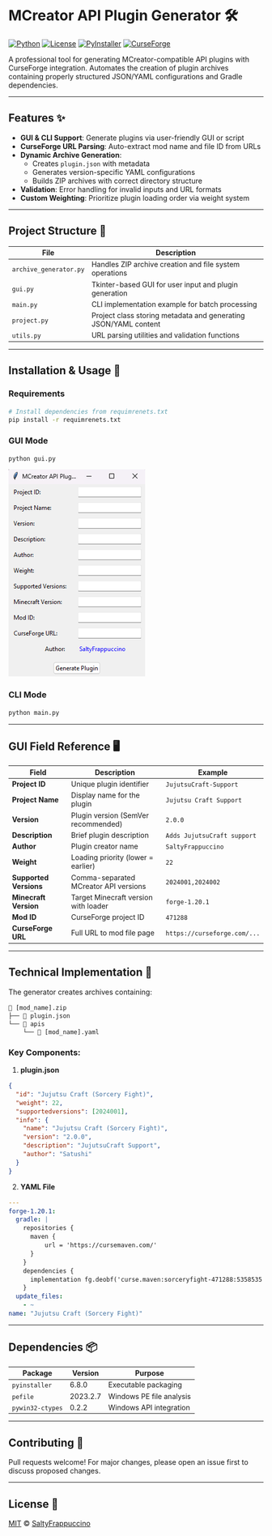 # MCreator API Plugin Generator 🛠️

[![Python](https://img.shields.io/badge/Python-3.9%2B-blue?logo=python)](https://www.python.org/)
[![License](https://img.shields.io/badge/License-MIT-green)](https://github.com/SaltyFrappuccino/MCreator-API-Plugin-Generator/blob/main/LICENSE)
[![PyInstaller](https://img.shields.io/badge/Packaged%20with-PyInstaller-important)](https://pyinstaller.org/)
[![CurseForge](https://img.shields.io/badge/Integration-CurseForge-orange)](https://www.curseforge.com/)

A professional tool for generating MCreator-compatible API plugins with CurseForge integration. Automates the creation of plugin archives containing properly structured JSON/YAML configurations and Gradle dependencies.

---

## Features ✨
- **GUI & CLI Support**: Generate plugins via user-friendly GUI or script
- **CurseForge URL Parsing**: Auto-extract mod name and file ID from URLs
- **Dynamic Archive Generation**: 
  - Creates `plugin.json` with metadata
  - Generates version-specific YAML configurations
  - Builds ZIP archives with correct directory structure
- **Validation**: Error handling for invalid inputs and URL formats
- **Custom Weighting**: Prioritize plugin loading order via weight system

---

## Project Structure 📂
| File                | Description                                                                 |
|---------------------|-----------------------------------------------------------------------------|
| `archive_generator.py` | Handles ZIP archive creation and file system operations                     |
| `gui.py`               | Tkinter-based GUI for user input and plugin generation                      |
| `main.py`              | CLI implementation example for batch processing                            |
| `project.py`           | Project class storing metadata and generating JSON/YAML content             |
| `utils.py`             | URL parsing utilities and validation functions                              |

---

## Installation & Usage 🚀

### Requirements
```bash
# Install dependencies from requimrenets.txt
pip install -r requimrenets.txt
```

### GUI Mode
```bash
python gui.py
```
![GUI Preview](docs/gui.png)

### CLI Mode
```bash
python main.py
```

---

## GUI Field Reference 🖥️
| Field                 | Description                                                                 | Example                    |
|-----------------------|-----------------------------------------------------------------------------|----------------------------|
| **Project ID**        | Unique plugin identifier                                                    | `JujutsuCraft-Support`     |
| **Project Name**      | Display name for the plugin                                                 | `Jujutsu Craft Support`    |
| **Version**           | Plugin version (SemVer recommended)                                        | `2.0.0`                    |
| **Description**       | Brief plugin description                                                   | `Adds JujutsuCraft support`|
| **Author**            | Plugin creator name                                                        | `SaltyFrappuccino`         |
| **Weight**            | Loading priority (lower = earlier)                                         | `22`                       |
| **Supported Versions**| Comma-separated MCreator API versions                                       | `2024001,2024002`          |
| **Minecraft Version** | Target Minecraft version with loader                                       | `forge-1.20.1`             |
| **Mod ID**            | CurseForge project ID                                                      | `471288`                   |
| **CurseForge URL**    | Full URL to mod file page                                                  | `https://curseforge.com/...`|

---

## Technical Implementation 🔧
The generator creates archives containing:
```
📁 [mod_name].zip
├── 📄 plugin.json
└── 📁 apis
    └── 📄 [mod_name].yaml
```

### Key Components:
1. **plugin.json**
```json
{
  "id": "Jujutsu Craft (Sorcery Fight)",
  "weight": 22,
  "supportedversions": [2024001],
  "info": {
    "name": "Jujutsu Craft (Sorcery Fight)",
    "version": "2.0.0",
    "description": "JujutsuCraft Support",
    "author": "Satushi"
  }
}
```

2. **YAML File**
```yaml
---
forge-1.20.1:
  gradle: |
    repositories {
      maven {
          url = 'https://cursemaven.com/'
      }
    }
    dependencies {
      implementation fg.deobf('curse.maven:sorceryfight-471288:5358535')
    }
  update_files:
    - ~
name: "Jujutsu Craft (Sorcery Fight)"
```

---

## Dependencies 📦
| Package                | Version   | Purpose                          |
|------------------------|-----------|----------------------------------|
| `pyinstaller`          | 6.8.0     | Executable packaging             |
| `pefile`               | 2023.2.7  | Windows PE file analysis         |
| `pywin32-ctypes`       | 0.2.2     | Windows API integration          |

---

## Contributing 🤝
Pull requests welcome! For major changes, please open an issue first to discuss proposed changes.

---

## License 📜
[MIT](LICENSE) © [SaltyFrappuccino](https://github.com/SaltyFrappuccino)